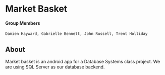 # Market Basket
#### Group Members
    Damien Hayward, Gabrielle Bennett, John Russell, Trent Holliday

## About
Market basket is an android app for a Database Systems class project. We are using SQL Server as our database backend.
